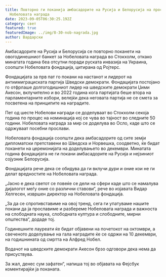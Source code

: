 ```yaml
---
title: Повторно ги поканија амбасадорите на Русија и Белорусија на прославата на
  Нобеловата награда
date: 2023-09-05T06:30:25.192Z
category: свет
featured: true
featuredImage: ../img/8-30-nob-nagrada.jpg
author: Вардарски
---
```

Амбасадорите на Русија и Белорусија се повторно поканети на овогодинешниот банкет за Нобеловата награда во Стокхолм, откако минатата година беа отсутни поради руската инвазија на Украина, соопшти Нобеловата фондација, цитирана од Ројтерс.

Фондацијата за прв пат го покани на настанот и лидерот на антиимиграциската партија Шведски демократи. Фондацијата постојано го отфрлаше долгогодишниот лидер на шведските демократи Џими Акесон, вклучително и во 2022 година кога партијата беше втора на парламентарните избори, велејќи дека неговата партија не се смета за посветена на принципите на наградите.

Пет од шесте Нобелови награди се доделуваат во Стокхолм секоја година по процес на номинација кој се чува во тајност во следните 50 години. Нобеловата награда за мир се доделува во Осло, каде што се одржуваат посебни прослави.

Нобеловата фондација соопшти дека амбасадорите од сите земји дипломатски претставени во Шведска и Норвешка, соодветно, ќе бидат поканети на церемонијата на доделувањето во декември. Минатата година фондацијата не ги покани амбасадорите на Русија и нејзиниот сојузник Белорусија.

Фондацијата рече дека се обидува да ги вклучи дури и оние кои не ги делат вредностите на Нобеловата награда.

„Јасно е дека светот се повеќе се дели на сфери каде што се намалува дијалогот меѓу оние со различни ставови“, рече во изјавата Видар Хелгесен, извршен директор на Нобеловата фондација.

„За да се спротивставиме на овој тренд, сега ги упатуваме нашите покани да ја прославиме и разбереме Нобеловата награда и важноста на слободната наука, слободната култура и слободните, мирни општества“, додаде тој.

Годинешните лауреати ќе бидат објавени на почетокот на октомври, а свеченото доделување на гала наградите ќе се одржи на 10 декември, на годишнината од смртта на Алфред Нобел.

Водачот на шведските демократи Акесон брзо одговори дека нема да присуствува.

За жал, денес сум зафатен“, напиша тој во објавата на Фејсбук коментирајќи ја поканата.